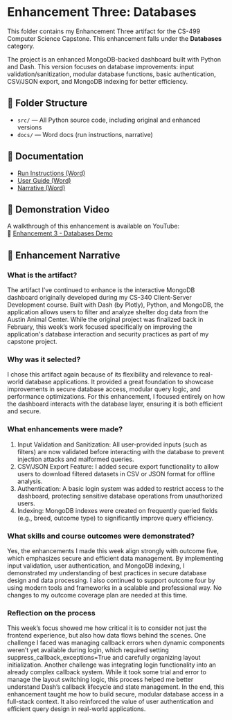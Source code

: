 # Enhancement Three: Databases

This folder contains my Enhancement Three artifact for the CS-499 Computer Science Capstone. This enhancement falls under the **Databases** category.

The project is an enhanced MongoDB-backed dashboard built with Python and Dash. This version focuses on database improvements: input validation/sanitization, modular database functions, basic authentication, CSV/JSON export, and MongoDB indexing for better efficiency.

## 📁 Folder Structure
- `src/`  — All Python source code, including original and enhanced versions
- `docs/` — Word docs (run instructions, narrative)

## 📄 Documentation
- [Run Instructions (Word)](https://github.com/mat-gur/CS499-Capstone/blob/main/Enhancement3_Databases_MongoDB_Dashboard/docs/MongoDB%20Dashboard_Run_Instructions%20Rev1.1.docx)
- [User Guide (Word)](https://github.com/mat-gur/CS499-Capstone/blob/main/Enhancement3_Databases_MongoDB_Dashboard/docs/MongoDB%20Dashboard_User_Guide%20Rev1.1.docx)
- [Narrative (Word)](./docs/5-2%20Milestone%20Four_Enhancement%20Three%20-%20Databases_Guarino%2CMatthew.docx)


## 🎥 Demonstration Video
A walkthrough of this enhancement is available on YouTube:  
🔗 [Enhancement 3 - Databases Demo](https://youtu.be/RAM9ffxWQqY)

## 📘 Enhancement Narrative

### What is the artifact?
The artifact I’ve continued to enhance is the interactive MongoDB dashboard originally developed during my CS-340 Client-Server Development course. Built with Dash (by Plotly), Python, and MongoDB, the application allows users to filter and analyze shelter dog data from the Austin Animal Center. While the original project was finalized back in February, this week’s work focused specifically on improving the application's database interaction and security practices as part of my capstone project.

### Why was it selected?
I chose this artifact again because of its flexibility and relevance to real-world database applications. It provided a great foundation to showcase improvements in secure database access, modular query logic, and performance optimizations. For this enhancement, I focused entirely on how the dashboard interacts with the database layer, ensuring it is both efficient and secure.

### What enhancements were made?
1. Input Validation and Sanitization: All user-provided inputs (such as filters) are now validated before interacting with the database to prevent injection attacks and malformed queries.
2. CSV/JSON Export Feature: I added secure export functionality to allow users to download filtered datasets in CSV or JSON format for offline analysis.
3. Authentication: A basic login system was added to restrict access to the dashboard, protecting sensitive database operations from unauthorized users.
4. Indexing: MongoDB indexes were created on frequently queried fields (e.g., breed, outcome type) to significantly improve query efficiency.

### What skills and course outcomes were demonstrated?
Yes, the enhancements I made this week align strongly with outcome five, which emphasizes secure and efficient data management. By implementing input validation, user authentication, and MongoDB indexing, I demonstrated my understanding of best practices in secure database design and data processing. I also continued to support outcome four by using modern tools and frameworks in a scalable and professional way. No changes to my outcome coverage plan are needed at this time.

### Reflection on the process
This week’s focus showed me how critical it is to consider not just the frontend experience, but also how data flows behind the scenes. One challenge I faced was managing callback errors when dynamic components weren’t yet available during login, which required setting suppress_callback_exceptions=True and carefully organizing layout initialization. Another challenge was integrating login functionality into an already complex callback system. While it took some trial and error to manage the layout switching logic, this process helped me better understand Dash’s callback lifecycle and state management.
In the end, this enhancement taught me how to build secure, modular database access in a full-stack context. It also reinforced the value of user authentication and efficient query design in real-world applications.
